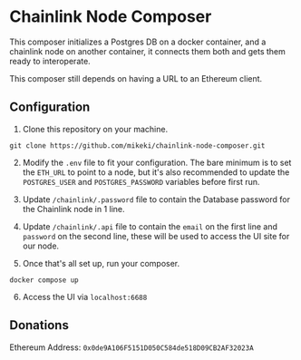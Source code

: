 # Chainlink Node Composer

This composer initializes a Postgres DB on a docker container, and a chainlink node on another container, it connects them both and gets them ready to interoperate.

This composer still depends on having a URL to an Ethereum client.

## Configuration

1. Clone this repository on your machine.
```
git clone https://github.com/mikeki/chainlink-node-composer.git
```

2. Modify the `.env` file to fit your configuration. The bare minimum is to set the `ETH_URL` to point to a node, but it's also recommended to update the `POSTGRES_USER` and `POSTGRES_PASSWORD` variables before first run.

3. Update `/chainlink/.password` file to contain the Database password for the Chainlink node in 1 line.

4. Update `/chainlink/.api` file  to contain the `email` on the first line and `password` on the second line, these will be used to access the UI site for our node.

5. Once that's all set up, run your composer.
```
docker compose up
```

6. Access the UI via `localhost:6688`

## Donations

Ethereum Address: `0x0de9A106F5151D050C584de518D09CB2AF32023A`